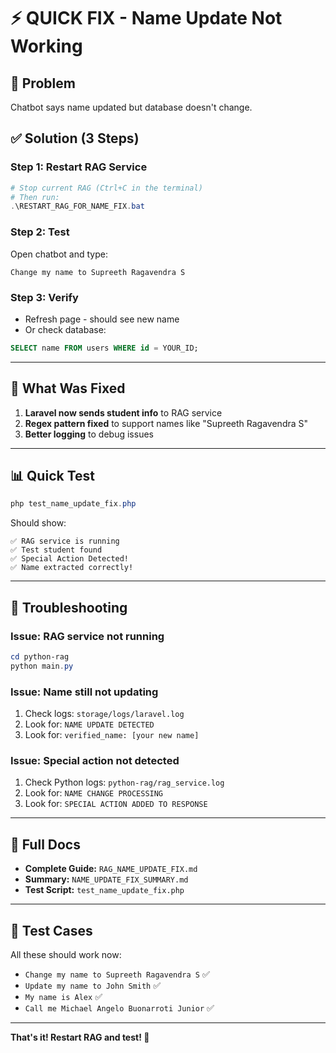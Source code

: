 # ⚡ QUICK FIX - Name Update Not Working

## 🔴 Problem
Chatbot says name updated but database doesn't change.

## ✅ Solution (3 Steps)

### Step 1: Restart RAG Service
```powershell
# Stop current RAG (Ctrl+C in the terminal)
# Then run:
.\RESTART_RAG_FOR_NAME_FIX.bat
```

### Step 2: Test
Open chatbot and type:
```
Change my name to Supreeth Ragavendra S
```

### Step 3: Verify
- Refresh page - should see new name
- Or check database:
```sql
SELECT name FROM users WHERE id = YOUR_ID;
```

---

## 🔧 What Was Fixed

1. **Laravel now sends student info** to RAG service
2. **Regex pattern fixed** to support names like "Supreeth Ragavendra S"
3. **Better logging** to debug issues

---

## 📊 Quick Test

```powershell
php test_name_update_fix.php
```

Should show:
```
✅ RAG service is running
✅ Test student found
✅ Special Action Detected!
✅ Name extracted correctly!
```

---

## 🚨 Troubleshooting

### Issue: RAG service not running
```powershell
cd python-rag
python main.py
```

### Issue: Name still not updating
1. Check logs: `storage/logs/laravel.log`
2. Look for: `NAME UPDATE DETECTED`
3. Look for: `verified_name: [your new name]`

### Issue: Special action not detected
1. Check Python logs: `python-rag/rag_service.log`
2. Look for: `NAME CHANGE PROCESSING`
3. Look for: `SPECIAL ACTION ADDED TO RESPONSE`

---

## 📖 Full Docs

- **Complete Guide:** `RAG_NAME_UPDATE_FIX.md`
- **Summary:** `NAME_UPDATE_FIX_SUMMARY.md`
- **Test Script:** `test_name_update_fix.php`

---

## 🎯 Test Cases

All these should work now:
- `Change my name to Supreeth Ragavendra S` ✅
- `Update my name to John Smith` ✅
- `My name is Alex` ✅
- `Call me Michael Angelo Buonarroti Junior` ✅

---

**That's it! Restart RAG and test! 🚀**

